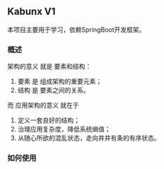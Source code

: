 ## Kabunx V1
本项目主要用于学习，依赖SpringBoot开发框架。

### 概述
架构的意义 就是 要素和结构：
1. 要素 是 组成架构的重要元素；
2. 结构 是 要素之间的关系。

而 应用架构的意义 就在于 

1. 定义一套良好的结构； 
2. 治理应用复杂度，降低系统熵值； 
3. 从随心所欲的混乱状态，走向井井有条的有序状态。

### 如何使用
